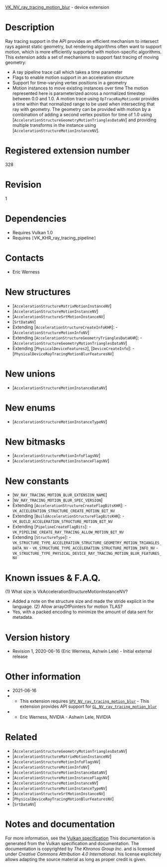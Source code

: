 [VK_NV_ray_tracing_motion_blur](https://www.khronos.org/registry/vulkan/specs/1.3-extensions/man/html/VK_NV_ray_tracing_motion_blur.html) - device extension

# Description
Ray tracing support in the API provides an efficient mechanism to intersect
rays against static geometry, but rendering algorithms often want to support
motion, which is more efficiently supported with motion-specific algorithms.
This extension adds a set of mechanisms to support fast tracing of moving
geometry:
- A ray pipeline trace call which takes a time parameter
- Flags to enable motion support in an acceleration structure
- Support for time-varying vertex positions in a geometry
- Motion instances to move existing instances over time
The motion represented here is parameterized across a normalized timestep
between 0.0 and 1.0.
A motion trace using `OpTraceRayMotionNV` provides a time within that
normalized range to be used when intersecting that ray with geometry.
The geometry can be provided with motion by a combination of adding a second
vertex position for time of 1.0 using
[`AccelerationStructureGeometryMotionTrianglesDataNV`] and providing
multiple transforms in the instance using
[`AccelerationStructureMotionInstanceNV`].

# Registered extension number
328

# Revision
1

# Dependencies
- Requires Vulkan 1.0
- Requires `[`VK_KHR_ray_tracing_pipeline`]`

# Contacts
- Eric Werness

# New structures
- [`AccelerationStructureMatrixMotionInstanceNV`]
- [`AccelerationStructureMotionInstanceNV`]
- [`AccelerationStructureSrtMotionInstanceNV`]
- [`SrtDataNV`]
- Extending [`AccelerationStructureCreateInfoKHR`]:  - [`AccelerationStructureMotionInfoNV`] 
- Extending [`AccelerationStructureGeometryTrianglesDataKHR`]:  - [`AccelerationStructureGeometryMotionTrianglesDataNV`] 
- Extending [`PhysicalDeviceFeatures2`], [`DeviceCreateInfo`]:  - [`PhysicalDeviceRayTracingMotionBlurFeaturesNV`]

# New unions
- [`AccelerationStructureMotionInstanceDataNV`]

# New enums
- [`AccelerationStructureMotionInstanceTypeNV`]

# New bitmasks
- [`AccelerationStructureMotionInfoFlagsNV`]
- [`AccelerationStructureMotionInstanceFlagsNV`]

# New constants
- [`NV_RAY_TRACING_MOTION_BLUR_EXTENSION_NAME`]
- [`NV_RAY_TRACING_MOTION_BLUR_SPEC_VERSION`]
- Extending [`AccelerationStructureCreateFlagBitsKHR`]:  - `VK_ACCELERATION_STRUCTURE_CREATE_MOTION_BIT_NV` 
- Extending [`BuildAccelerationStructureFlagBitsKHR`]:  - `VK_BUILD_ACCELERATION_STRUCTURE_MOTION_BIT_NV` 
- Extending [`PipelineCreateFlagBits`]:  - `VK_PIPELINE_CREATE_RAY_TRACING_ALLOW_MOTION_BIT_NV` 
- Extending [`StructureType`]:  - `VK_STRUCTURE_TYPE_ACCELERATION_STRUCTURE_GEOMETRY_MOTION_TRIANGLES_DATA_NV`  - `VK_STRUCTURE_TYPE_ACCELERATION_STRUCTURE_MOTION_INFO_NV`  - `VK_STRUCTURE_TYPE_PHYSICAL_DEVICE_RAY_TRACING_MOTION_BLUR_FEATURES_NV`

# Known issues & F.A.Q.
(1) What size is VkAccelerationStructureMotionInstanceNV?
- Added a note on the structure size and made the stride explicit in the language.
(2) Allow arrayOfPointers for motion TLAS?
- Yes, with a packed encoding to minimize the amount of data sent for metadata.

# Version history
- Revision 1, 2020-06-16 (Eric Werness, Ashwin Lele)  - Initial external release

# Other information
* 2021-06-16
*   - This extension requires [`SPV_NV_ray_tracing_motion_blur`](https://htmlpreview.github.io/?https://github.com/KhronosGroup/SPIRV-Registry/blob/master/extensions/NV/SPV_NV_ray_tracing_motion_blur.html)  - This extension provides API support for [`GL_NV_ray_tracing_motion_blur`](https://github.com/KhronosGroup/GLSL/blob/master/extensions/nv/GLSL_NV_ray_tracing_motion_blur.txt) 
*   - Eric Werness, NVIDIA  - Ashwin Lele, NVIDIA

# Related
- [`AccelerationStructureGeometryMotionTrianglesDataNV`]
- [`AccelerationStructureMatrixMotionInstanceNV`]
- [`AccelerationStructureMotionInfoFlagsNV`]
- [`AccelerationStructureMotionInfoNV`]
- [`AccelerationStructureMotionInstanceDataNV`]
- [`AccelerationStructureMotionInstanceFlagsNV`]
- [`AccelerationStructureMotionInstanceNV`]
- [`AccelerationStructureMotionInstanceTypeNV`]
- [`AccelerationStructureSrtMotionInstanceNV`]
- [`PhysicalDeviceRayTracingMotionBlurFeaturesNV`]
- [`SrtDataNV`]

# Notes and documentation
For more information, see the [Vulkan specification](https://www.khronos.org/registry/vulkan/specs/1.3-extensions/html/vkspec.html)
This documentation is generated from the Vulkan specification and documentation.
The documentation is copyrighted by *The Khronos Group Inc.* and is licensed under *Creative Commons Attribution 4.0 International*.
his license explicitely allows adapting the source material as long as proper credit is given.
        